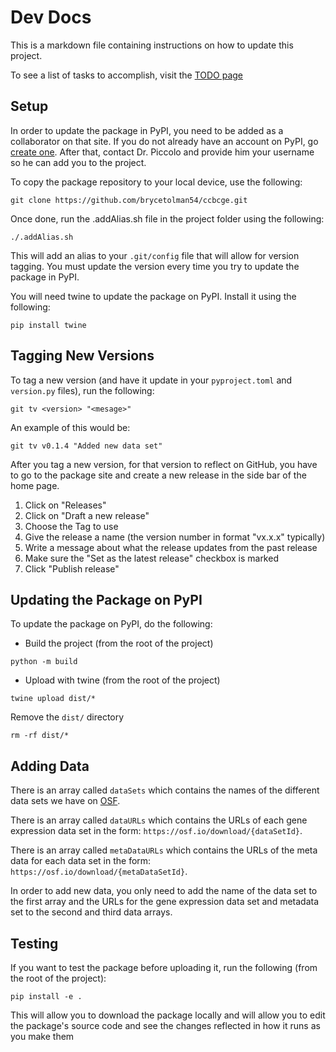 # Dev Docs

This is a markdown file containing instructions on how to update this project.

To see a list of tasks to accomplish, visit the [TODO page](TODO.md)

## Setup

In order to update the package in PyPI, you need to be added as a collaborator on that site.
If you do not already have an account on PyPI, go [create one](https://pypi.org/account/register/).
After that, contact Dr. Piccolo and provide him your username so he can add you to the project.

To copy the package repository to your local device, use the following:
```
git clone https://github.com/brycetolman54/ccbcge.git
```

Once done, run the .addAlias.sh file in the project folder using the following:
```
./.addAlias.sh
```

This will add an alias to your `.git/config` file that will allow for version tagging.
You must update the version every time you try to update the package in PyPI.


You will need twine to update the package on PyPI. Install it using the following:
```
pip install twine
```

## Tagging New Versions

To tag a new version (and have it update in your `pyproject.toml` and `version.py` files), run the following:
```
git tv <version> "<mesage>"
```

An example of this would be:
```
git tv v0.1.4 "Added new data set"
```

After you tag a new version, for that version to reflect on GitHub, you have to go to the package site and create a new release 
in the side bar of the home page.
1. Click on "Releases"
2. Click on "Draft a new release"
3. Choose the Tag to use
4. Give the release a name (the version number in format "vx.x.x" typically)
5. Write a message about what the release updates from the past release
6. Make sure the "Set as the latest release" checkbox is marked
7. Click "Publish release"

## Updating the Package on PyPI

To update the package on PyPI, do the following:

- Build the project (from the root of the project)
```
python -m build
```

- Upload with twine (from the root of the project)
```
twine upload dist/*
```

Remove the `dist/` directory
```
rm -rf dist/*
```

## Adding Data

There is an array called `dataSets` which contains the names of the different data sets we have on [OSF](https://osf.io/eky3p/?view_only=).

There is an array called `dataURLs` which contains the URLs of each gene expression data set in the form: `https://osf.io/download/{dataSetId}`.

There is an array called `metaDataURLs` which contains the URLs of the meta data for each data set in the form: `https://osf.io/download/{metaDataSetId}`.

In order to add new data, you only need to add the name of the data set to the first array and the URLs for the gene expression data set and metadata set
to the second and third data arrays.


## Testing

If you want to test the package before uploading it, run the following (from the root of the project):
```
pip install -e .
```

This will allow you to download the package locally and will allow you to edit the package's source code and see the changes reflected in how it runs as you make them
